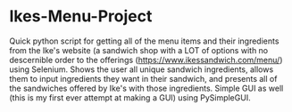 # Ikes-Menu-Project
Quick python script for getting all of the menu items and their ingredients from the Ike's website (a sandwich shop with a LOT of options with no descernible order to the offerings (https://www.ikessandwich.com/menu/) using Selenium. Shows the user all unique sandwich ingredients, allows them to input ingredients they want in their sandwich, and presents all of the sandwiches offered by Ike's with those ingredients. Simple GUI as well (this is my first ever attempt at making a GUI) using PySimpleGUI.
